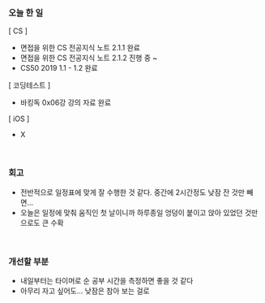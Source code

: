 ### 오늘 한 일
[ CS ]
- 면접을 위한 CS 전공지식 노트 2.1.1 완료
- 면접을 위한 CS 전공지식 노트 2.1.2 진행 중 ~
- CS50 2019 1.1 - 1.2 완료

[ 코딩테스트 ]
- 바킹독 0x06강 강의 자료 완료

[ iOS ]
- X

<br>

### 회고
- 전반적으로 일정표에 맞게 잘 수행한 것 같다. 중간에 2시간정도 낮잠 잔 것만 빼면...
- 오늘은 일정에 맞춰 움직인 첫 날이니까 하루종일 엉덩이 붙이고 앉아 있었던 것만으로도 큰 수확

<br>

### 개선할 부분
- 내일부터는 타이머로 순 공부 시간을 측정하면 좋을 것 같다
- 아무리 자고 싶어도... 낮잠은 참아 보는 걸로
